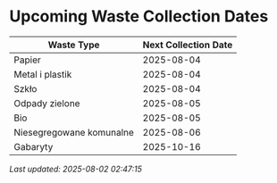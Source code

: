 # Upcoming Waste Collection Dates

| Waste Type | Next Collection Date |
|------------|----------------------|
| Papier | 2025-08-04 |
| Metal i plastik | 2025-08-04 |
| Szkło | 2025-08-04 |
| Odpady zielone | 2025-08-05 |
| Bio | 2025-08-05 |
| Niesegregowane komunalne | 2025-08-06 |
| Gabaryty | 2025-10-16 |


*Last updated: 2025-08-02 02:47:15*
